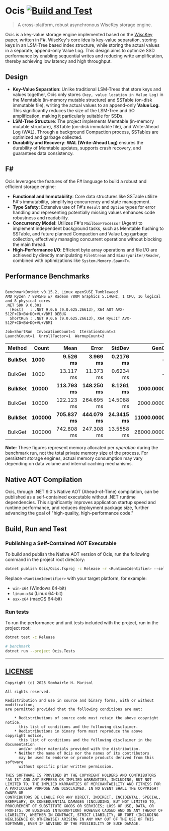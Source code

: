 # Ocis [![Build and Test](https://github.com/muqiuhan/Ocis/actions/workflows/build-test.yaml/badge.svg)](https://github.com/muqiuhan/Ocis/actions/workflows/build-test.yaml)

> A cross-platform, robust asynchronous WiscKey storage engine.

Ocis is a key-value storage engine implemented based on the [WiscKey](https://www.usenix.org/system/files/conference/fast16/fast16-papers-lu.pdf) paper, written in F#. WiscKey's core idea is key-value separation, storing keys in an LSM-Tree based index structure, while storing the actual values in a separate, append-only Value Log. This design aims to optimize SSD performance by enabling sequential writes and reducing write amplification, thereby achieving low latency and high throughput.

## Design

*   **Key-Value Separation**: Unlike traditional LSM-Trees that store keys and values together, Ocis only stores `(key, value location in Value Log)` in the Memtable (in-memory mutable structure) and SSTable (on-disk immutable file), writing the actual values to an append-only **Value Log**. This significantly reduces the size of the LSM-Tree and I/O amplification, making it particularly suitable for SSDs.
*   **LSM-Tree Structure**: The project implements Memtable (in-memory mutable structure), SSTable (on-disk immutable file), and Write-Ahead Log (WAL). Through a background Compaction process, SSTables are optimized and garbage collected.
*   **Durability and Recovery**: **WAL (Write-Ahead Log)** ensures the durability of Memtable updates, supports crash recovery, and guarantees data consistency.

## F#

Ocis leverages the features of the F# language to build a robust and efficient storage engine:

*   **Functional and Immutability**: Core data structures like SSTable utilize F#'s immutability, simplifying concurrency and state management.
*   **Type Safety**: Extensive use of F#'s `Result` and `Option` types for error handling and representing potentially missing values enhances code robustness and readability.
*   **Concurrency Model**: Utilizes F#'s `MailboxProcessor` (Agent) to implement independent background tasks, such as Memtable flushing to SSTable, and future planned Compaction and Value Log garbage collection, effectively managing concurrent operations without blocking the main thread.
*   **High-Performance I/O**: Efficient byte array operations and file I/O are achieved by directly manipulating `FileStream` and `BinaryWriter/Reader`, combined with optimizations like `System.Memory.Span<T>`.

## Performance Benchmarks

```

BenchmarkDotNet v0.15.2, Linux openSUSE Tumbleweed
AMD Ryzen 7 8845HS w/ Radeon 780M Graphics 5.14GHz, 1 CPU, 16 logical and 8 physical cores
.NET SDK 9.0.301
  [Host]   : .NET 9.0.6 (9.0.625.26613), X64 AOT AVX-512F+CD+BW+DQ+VL+VBMI DEBUG
  ShortRun : .NET 9.0.6 (9.0.625.26613), X64 RyuJIT AVX-512F+CD+BW+DQ+VL+VBMI

Job=ShortRun  InvocationCount=1  IterationCount=3  
LaunchCount=1  UnrollFactor=1  WarmupCount=3  

```
| Method      | Count      |           Mean |          Error |         StdDev |           Gen0 |      Gen1 |       Allocated |
| ----------- | ---------- | -------------: | -------------: | -------------: | -------------: | --------: | --------------: |
| **BulkSet** | **1000**   |   **9.526 ms** |   **3.969 ms** |  **0.2176 ms** |          **-** |     **-** |  **1004.95 KB** |
| BulkGet     | 1000       |      13.117 ms |      11.373 ms |      0.6234 ms |              - |         - |      2403.21 KB |
| **BulkSet** | **10000**  | **113.793 ms** | **148.250 ms** |  **8.1261 ms** |  **1000.0000** |     **-** |  **9950.24 KB** |
| BulkGet     | 10000      |     122.123 ms |     264.695 ms |     14.5088 ms |      2000.0000 | 1000.0000 |     23907.48 KB |
| **BulkSet** | **100000** | **705.837 ms** | **444.079 ms** | **24.3415 ms** | **11000.0000** |     **-** | **96533.24 KB** |
| BulkGet     | 100000     |     742.808 ms |     247.308 ms |     13.5558 ms |     28000.0000 | 2000.0000 |    234432.63 KB |


**Note**: These figures represent memory allocated per *operation* during the benchmark run, not the total private memory size of the process. For persistent storage engines, actual memory consumption may vary depending on data volume and internal caching mechanisms.

## Native AOT Compilation

Ocis, through .NET 9.0's Native AOT (Ahead-of-Time) compilation, can be published as a self-contained executable without .NET runtime dependencies. This significantly improves application startup speed and runtime performance, and reduces deployment package size, further advancing the goal of "high-quality, high-performance code."

## Build, Run and Test

### Publishing a Self-Contained AOT Executable

To build and publish the Native AOT version of Ocis, run the following command in the project root directory:

```bash
dotnet publish Ocis/Ocis.fsproj -c Release -r <RuntimeIdentifier> --self-contained true -p:PublishTrimmed=true -p:PublishSingleFile=true -p:PublishAot=true -p:EnableTrimAnalyzer=true
```

Replace `<RuntimeIdentifier>` with your target platform, for example:

* `win-x64` (Windows 64-bit)
* `linux-x64` (Linux 64-bit)
* `osx-x64` (macOS 64-bit)

### Run tests

To run the performance and unit tests included with the project, run in the project root:

```bash
dotnet test -c Release

# benchmark
dotnet run --project Ocis.Tests
```
---

## [LICENSE](./LICENSE)

```
Copyright (c) 2025 Somhairle H. Marisol

All rights reserved.

Redistribution and use in source and binary forms, with or without modification,
are permitted provided that the following conditions are met:

    * Redistributions of source code must retain the above copyright notice,
      this list of conditions and the following disclaimer.
    * Redistributions in binary form must reproduce the above copyright notice,
      this list of conditions and the following disclaimer in the documentation
      and/or other materials provided with the distribution.
    * Neither the name of Ocis nor the names of its contributors
      may be used to endorse or promote products derived from this software
      without specific prior written permission.

THIS SOFTWARE IS PROVIDED BY THE COPYRIGHT HOLDERS AND CONTRIBUTORS
"AS IS" AND ANY EXPRESS OR IMPLIED WARRANTIES, INCLUDING, BUT NOT
LIMITED TO, THE IMPLIED WARRANTIES OF MERCHANTABILITY AND FITNESS FOR
A PARTICULAR PURPOSE ARE DISCLAIMED. IN NO EVENT SHALL THE COPYRIGHT OWNER OR
CONTRIBUTORS BE LIABLE FOR ANY DIRECT, INDIRECT, INCIDENTAL, SPECIAL,
EXEMPLARY, OR CONSEQUENTIAL DAMAGES (INCLUDING, BUT NOT LIMITED TO,
PROCUREMENT OF SUBSTITUTE GOODS OR SERVICES; LOSS OF USE, DATA, OR
PROFITS; OR BUSINESS INTERRUPTION) HOWEVER CAUSED AND ON ANY THEORY OF
LIABILITY, WHETHER IN CONTRACT, STRICT LIABILITY, OR TORT (INCLUDING
NEGLIGENCE OR OTHERWISE) ARISING IN ANY WAY OUT OF THE USE OF THIS
SOFTWARE, EVEN IF ADVISED OF THE POSSIBILITY OF SUCH DAMAGE.
```